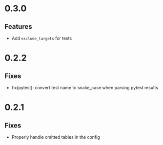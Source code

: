 # 0.3.0

## Features

- Add `exclude_targets` for tests

# 0.2.2

## Fixes

- fix(pytest): convert test name to snake_case when parsing pytest results

# 0.2.1

## Fixes

- Properly handle omitted tables in the config
